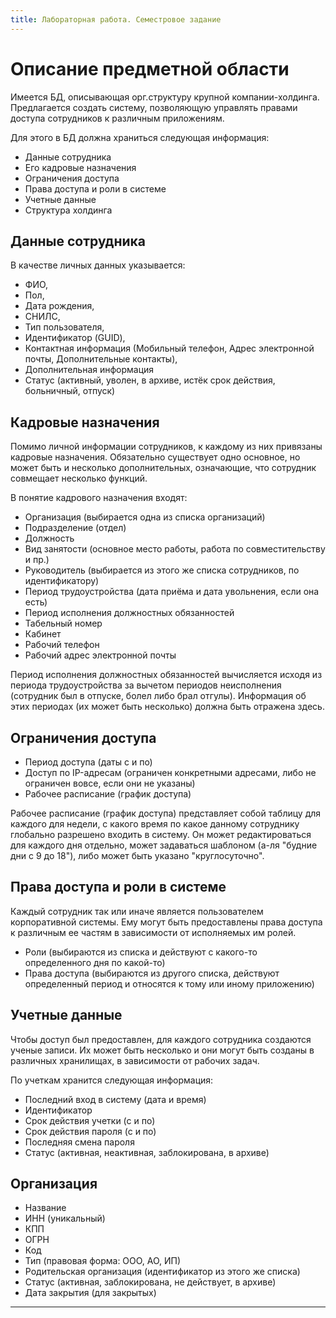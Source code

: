 ```yaml
---
title: Лабораторная работа. Семестровое задание
---
```


# Описание предметной области

Имеется БД, описывающая орг.структуру крупной компании-холдинга. 
Предлагается создать систему, позволяющую управлять правами доступа сотрудников к различным приложениям.

Для этого в БД должна храниться следующая информация:

* Данные сотрудника
* Его кадровые назначения
* Ограничения доступа
* Права доступа и роли в системе
* Учетные данные
* Структура холдинга

## Данные сотрудника

В качестве личных данных указывается: 
* ФИО,
* Пол,
* Дата рождения,
* СНИЛС,
* Тип пользователя,
* Идентификатор (GUID),
* Контактная информация (Мобильный телефон, Адрес электронной почты, Дополнительные контакты),
* Дополнительная информация
* Статус (активный, уволен, в архиве, истёк срок действия, больничный, отпуск)

## Кадровые назначения

Помимо личной информации сотрудников, к каждому из них привязаны кадровые назначения.
Обязательно существует одно основное, но может быть и несколько дополнительных,
означающие, что сотрудник совмещает несколько функций.

В понятие кадрового назначения входят:

* Организация (выбирается одна из списка организаций)
* Подразделение (отдел)
* Должность
* Вид занятости (основное место работы, работа по совместительству и пр.)
* Руководитель (выбирается из этого же списка сотрудников, по идентификатору)
* Период трудоустройства (дата приёма и дата увольнения, если она есть)
* Период исполнения должностных обязанностей
* Табельный номер
* Кабинет
* Рабочий телефон
* Рабочий адрес электронной почты

 Период исполнения должностных обязанностей вычисляется исходя из периода трудоустройства 
 за вычетом периодов неисполнения (сотрудник был в отпуске, болел либо брал отгулы).
 Информация об этих периодах (их может быть несколько) должна быть отражена здесь.
 

## Ограничения доступа

* Период доступа (даты с и по)
* Доступ по IP-адресам (ограничен конкретными адресами, либо не ограничен вовсе, если они не указаны)
* Рабочее расписание (график доступа)

Рабочее расписание (график доступа) представляет собой таблицу для каждого для недели, 
с какого время по какое данному сотруднику глобально разрешено входить в систему.
Он может редактироваться для каждого дня отдельно, может задаваться шаблоном (а-ля "будние дни с 9 до 18"), 
либо может быть указано "круглосуточно".

## Права доступа и роли в системе

Каждый сотрудник так или иначе является пользователем корпоративной системы.
Ему могут быть предоставлены права доступа к различным ее частям в зависимости от исполняемых им ролей.

* Роли (выбираются из списка и действуют с какого-то определенного дня по какой-то)
* Права доступа (выбираются из другого списка, действуют определенный период и относятся к тому или иному приложению)

## Учетные данные

Чтобы доступ был предоставлен, для каждого сотрудника создаются ученые записи.
Их может быть несколько и они могут быть созданы в различных хранилищах, в зависимости от рабочих задач.

По учеткам хранится следующая информация:
* Последний вход в систему (дата и время)
* Идентификатор
* Срок действия учетки (с и по)
* Срок действия пароля (с и по)
* Последняя смена пароля
* Статус (активная, неактивная, заблокирована, в архиве)

## Организация

* Название
* ИНН (уникальный)
* КПП
* ОГРН
* Код
* Тип (правовая форма: ООО, АО, ИП)
* Родительская организация (идентификатор из этого же списка)
* Статус (активная, заблокирована, не действует, в архиве)
* Дата закрытия (для закрытых)

---
